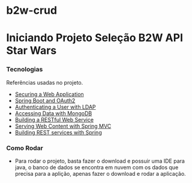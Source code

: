 # b2w-crud
# Iniciando Projeto Seleção B2W API Star Wars

### Tecnologias
Referências usadas no projeto.

* [Securing a Web Application](https://spring.io/guides/gs/securing-web/)
* [Spring Boot and OAuth2](https://spring.io/guides/tutorials/spring-boot-oauth2/)
* [Authenticating a User with LDAP](https://spring.io/guides/gs/authenticating-ldap/)
* [Accessing Data with MongoDB](https://spring.io/guides/gs/accessing-data-mongodb/)
* [Building a RESTful Web Service](https://spring.io/guides/gs/rest-service/)
* [Serving Web Content with Spring MVC](https://spring.io/guides/gs/serving-web-content/)
* [Building REST services with Spring](https://spring.io/guides/tutorials/bookmarks/)

### Como Rodar
* Para rodar o projeto, basta fazer o download e possuir uma IDE para java, o banco de dados se encontra em nuvem com os dados que precisa para a aplição, apenas fazer o download e rodar a aplicação.   
